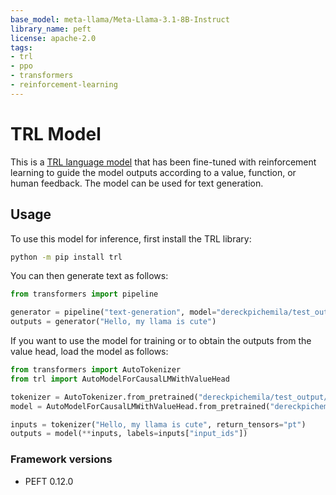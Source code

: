 ```yaml
---
base_model: meta-llama/Meta-Llama-3.1-8B-Instruct
library_name: peft
license: apache-2.0
tags:
- trl
- ppo
- transformers
- reinforcement-learning
---
```


# TRL Model

This is a [TRL language model](https://github.com/huggingface/trl) that has been fine-tuned with reinforcement learning to
 guide the model outputs according to a value, function, or human feedback. The model can be used for text generation.

## Usage

To use this model for inference, first install the TRL library:

```bash
python -m pip install trl
```

You can then generate text as follows:

```python
from transformers import pipeline

generator = pipeline("text-generation", model="dereckpichemila/test_output/test_agent_lora_weights")
outputs = generator("Hello, my llama is cute")
```

If you want to use the model for training or to obtain the outputs from the value head, load the model as follows:

```python
from transformers import AutoTokenizer
from trl import AutoModelForCausalLMWithValueHead

tokenizer = AutoTokenizer.from_pretrained("dereckpichemila/test_output/test_agent_lora_weights")
model = AutoModelForCausalLMWithValueHead.from_pretrained("dereckpichemila/test_output/test_agent_lora_weights")

inputs = tokenizer("Hello, my llama is cute", return_tensors="pt")
outputs = model(**inputs, labels=inputs["input_ids"])
```
### Framework versions

- PEFT 0.12.0